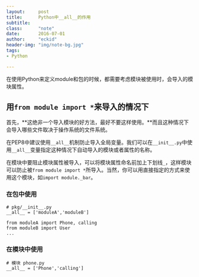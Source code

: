 ```yaml
---
layout:     post
title:      Python中__all__的作用
subtitle:   
class:		"note"
date:       2016-07-01
author:     "eckid"
header-img: "img/note-bg.jpg"
tags:
- Python

---
```

在使用Python来定义module和包的时候，都需要考虑模块被使用时，会导入的模块属性。

## 用`from module import *`来导入的情况下

首先，**这绝非一个导入模块的好方法，最好不要这样使用。**而且这种情况下会导入哪些文件取决于操作系统的文件系统。

在PEP8中建议使用`__all__`机制防止导入全局变量。我们可以在`__init__.py`中使用`__all__`变量指定这种情况下自动导入的模块或者属性的名称。

在模块中要阻止模块属性被导入，可以将模块属性命名前加上下划线`_`，这样模块可以防止被`from module import *`所导入。当然，你可以用直接指定的方式来使用这个模块，如`import module._bar`。

### 在包中使用

```
# pkg/__init__.py
__all__ = ['moduleA','moduleB']

from moduleA import Phone, calling
from moduleB import User
...
```

### 在模块中使用

```
# 模块 phone.py
__all__ = ['Phone','calling']

```